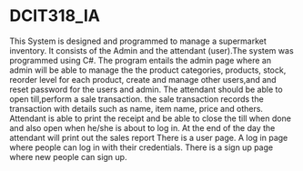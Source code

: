 # DCIT318_IA
This System is designed and programmed to manage a supermarket inventory. It consists of the Admin and the attendant (user).The system was programmed using C#.
The program entails the admin page where an admin will be able to manage the the product categories, products, stock, reorder level for each product, create and manage other users,and and reset password for the users and admin.
The attendant should be able to open till,perform a sale transaction. the sale transaction records the transaction with details such as name, item name, price and others.
Attendant is able to print the receipt and be able to close the till when done and also open when he/she is about to log in.
At the end of the day the attendant will print out the sales report
There is a user page. A log in page where people can log in with their credentials. There is a sign up page where new people can sign up.
